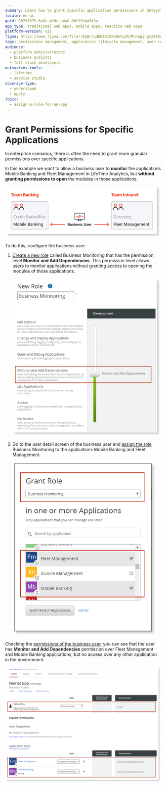 ```yaml
---
summary: Learn how to grant specific application permissions in OutSystems 11 (O11) for enhanced monitoring without module access.
locale: en-us
guid: 00796575-6a6e-40dc-a4a8-88ff5d4a549a
app_type: traditional web apps, mobile apps, reactive web apps
platform-version: o11
figma: https://www.figma.com/file/rEgQrcpdEWiKIORddoVydX/Managing%20the%20Applications%20Lifecycle?node-id=267:68
tags: permissions management, application lifecycle management, user roles, business user enablement, monitoring applications
audience:
  - platform administrators
  - business analysts
  - full stack developers
outsystems-tools:
  - lifetime
  - service studio
coverage-type:
  - understand
  - apply
topic:
  - assign-a-role-for-an-app
---
```


# Grant Permissions for Specific Applications

In enterprise scenarios, there is often the need to grant more granular permissions over specific applications.

In this example we want to allow a business user to **monitor** the applications Mobile Banking and Fleet Management in LifeTime Analytics, but **without granting permissions to open** the modules in those applications.

![Diagram showing how to grant role permissions for specific application teams](images/grant-role-for-app-teams-diag.png "Team Permissions Diagram")

To do this, configure the business user:

1. [Create a new role](create-an-it-role.md#create-a-new-role) called Business Monitoring that has the permission level **Monitor and Add Dependencies**. This permission level allows users to monitor applications without granting access to opening the modules of those applications.  

    ![Screenshot of creating a new role called Business Monitoring in LifeTime](images/grant-role-for-app-new-role-lt.png "Creating a New Role in LifeTime")

1. Go to the user detail screen of the business user and [assign the role](create-an-it-role.md#assign-a-role-to-a-user-for-a-specific-application) Business Monitoring to the applications Mobile Banking and Fleet Management.  

    ![Screenshot of assigning the Business Monitoring role to a user for Mobile Banking and Fleet Management applications](images/grant-role-for-app-assign-role-lt.png "Assigning a Role to a User")

Checking the [permissions of the business user](find-out-the-permissions-of-it-users.md#permissions-of-a-specific-IT-user), you can see that the user has **Monitor and Add Dependencies** permission over Fleet Management and Mobile Banking applications, but no access over any other application in the environment.

![Screenshot showing the permissions of a business user with Monitor and Add Dependencies permission over Fleet Management and Mobile Banking applications](images/grant-role-for-app-check-permission-lt.png "Checking User Permissions")
